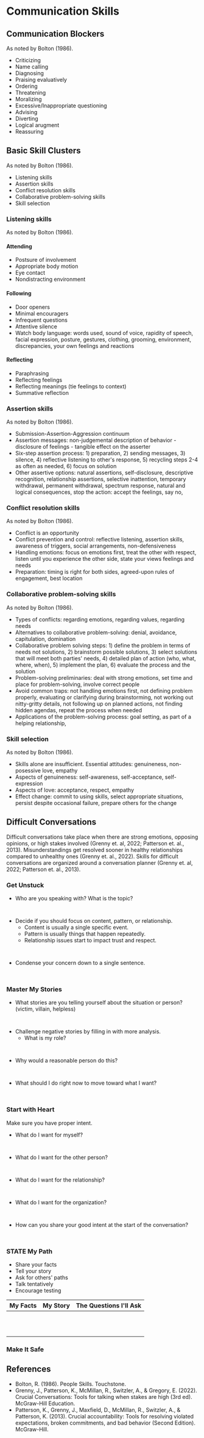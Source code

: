 # Communication Skills

## Communication Blockers

As noted by Bolton (1986).

* Criticizing
* Name calling
* Diagnosing
* Praising evaluatively
* Ordering
* Threatening
* Moralizing
* Excessive/Inappropriate questioning
* Advising
* Diverting
* Logical arugment
* Reassuring

## Basic Skill Clusters

As noted by Bolton (1986).

* Listening skills
* Assertion skills
* Conflict resolution skills
* Collaborative problem-solving skills
* Skill selection

### Listening skills

As noted by Bolton (1986).

#### Attending

* Postsure of involvement
* Appropriate body motion
* Eye contact
* Nondistracting environment

#### Following

* Door openers
* Minimal encouragers
* Infrequent questions
* Attentive silence
* Watch body language: words used, sound of voice, rapidity of speech, facial expression, posture, gestures, clothing, grooming, environment, discrepancies, your own feelings and reactions

#### Reflecting

* Paraphrasing
* Reflecting feelings
* Reflecting meanings (tie feelings to context)
* Summative reflection

### Assertion skills

As noted by Bolton (1986).

* Submission-Assertion-Aggression continuum
* Assertion messages: non-judgemental description of behavior - disclosure of feelings - tangible effect on the asserter
* Six-step assertion process: 1) preparation, 2) sending messages, 3) silence, 4) reflective listening to other's response, 5) recycling steps 2-4 as often as needed, 6) focus on solution
* Other assertive options: natural assertions, self-disclosure, descriptive recognition, relationship assertions, selective inattention, temporary withdrawal, permanent withdrawal, spectrum response, natural and logical consequences, stop the action: accept the feelings, say no, 

### Conflict resolution skills

As noted by Bolton (1986).

* Conflict is an opportunity
* Conflict prevention and control: reflective listening, assertion skills, awareness of triggers, social arrangements, non-defensiveness
* Handling emotions: focus on emotions first, treat the other with respect, listen until you experience the other side, state your views feelings and needs
* Preparation: timing is right for both sides, agreed-upon rules of engagement, best location

### Collaborative problem-solving skills

As noted by Bolton (1986).

* Types of conflicts: regarding emotions, regarding values, regarding needs
* Alternatives to collaborative problem-solving: denial, avoidance, capitulation, domination
* Collaborative problem solving steps: 1) define the problem in terms of needs not solutions, 2) brainstorm possible solutions, 3) select solutions that will meet both parties' needs, 4) detailed plan of action (who, what, where, when), 5) implement the plan, 6) evaluate the process and the solution
* Problem-solving preliminaries: deal with strong emotions, set time and place for problem-solving, involve correct people
* Avoid common traps: not handling emotions first, not defining problem properly, evaluating or clarifying during brainstorming, not working out nitty-gritty details, not following up on planned actions, not finding hidden agendas, repeat the process when needed
* Applications of the problem-solving process: goal setting, as part of a helping relationship, 

### Skill selection

As noted by Bolton (1986).

* Skills alone are insufficient. Essential attitudes: genuineness, non-posessive love, empathy
* Aspects of genuineness: self-awareness, self-acceptance, self-expression
* Aspects of love: acceptance, respect, empathy
* Effect change: commit to using skills, select appropriate situations, persist despite occasional failure, prepare others for the change

## Difficult Conversations

Difficult conversations take place when there are strong emotions, opposing opinions, or high stakes involved (Grenny et. al, 2022; Patterson et. al., 2013). Misunderstandings get resolved sooner in healthy relationships compared to unhealthy ones (Grenny et. al., 2022). Skills for difficult conversations are organized around a conversation planner (Grenny et. al, 2022; Patterson et. al., 2013).

### Get Unstuck

* Who are you speaking with? What is the topic?

```


```

* Decide if you should focus on content, pattern, or relationship.
  * Content is usually a single specific event.
  * Pattern is usually things that happen repeatedly.
  * Relationship issues start to impact trust and respect.

```


```

* Condense your concern down to a single sentence.

```


```

### Master My Stories

* What stories are you telling yourself about the situation or person? (victim, villain, helpless)

```


```

* Challenge negative stories by filling in with more analysis.
  * What is my role?
 

```


```

  * Why would a reasonable person do this?

```


```

  * What should I do right now to move toward what I want?

```


```

### Start with Heart

Make sure you have proper intent.

* What do I want for myself?


```


```

* What do I want for the other person?


```


```

* What do I want for the relationship?


```


```

* What do I want for the organization?


```


```

* How can you share your good intent at the start of the conversation?


```


```

### STATE My Path

* Share your facts
* Tell your story
* Ask for others' paths
* Talk tentatively
* Encourage testing

| My Facts | My Story | The Questions I'll Ask |
| --- | --- | --- |
| <br><br><br> | <br><br><br> | <br><br><br> |

### Make It Safe

## References

* Bolton, R. (1986). People Skills. Touchstone.
* Grenny, J., Patterson, K., McMillan, R., Switzler, A., & Gregory, E. (2022). Crucial Conversations: Tools for talking when stakes are high (3rd ed). McGraw-Hill Education.
* Patterson, K., Grenny, J., Maxfield, D., McMillan, R., Switzler, A., & Patterson, K. (2013). Crucial accountability: Tools for resolving violated expectations, broken commitments, and bad behavior (Second Edition). McGraw-Hill.
